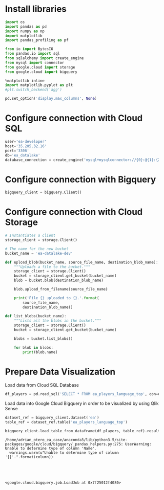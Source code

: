 
# Install libraries


```python
import os
import pandas as pd
import numpy as np
import matplotlib
import pandas_profiling as pf

from io import BytesIO
from pandas.io import sql
from sqlalchemy import create_engine
from mysql import connector
from google.cloud import storage
from google.cloud import bigquery

%matplotlib inline
import matplotlib.pyplot as plt
#plt.switch_backend('agg')

pd.set_option('display.max_columns', None)
```

# Configure connection with Cloud SQL


```python
user='ea-developer'
host='35.205.32.16'
port='3306'
db='ea_datalake'
database_connection = create_engine('mysql+mysqlconnector://{0}:@{1}:{2}/{3}'.format(user, host, port, db))
```

# Configure connection with Bigquery


```python
bigquery_client = bigquery.Client()
```

# Configure connection with Cloud Storage


```python
# Instantiates a client
storage_client = storage.Client()

# The name for the new bucket
bucket_name = 'ea-datalake-dev'
```


```python
def upload_blob(bucket_name, source_file_name, destination_blob_name):
    """Uploads a file to the bucket."""
    storage_client = storage.Client()
    bucket = storage_client.get_bucket(bucket_name)
    blob = bucket.blob(destination_blob_name)

    blob.upload_from_filename(source_file_name)

    print('File {} uploaded to {}.'.format(
        source_file_name,
        destination_blob_name))
    
def list_blobs(bucket_name):
    """Lists all the blobs in the bucket."""
    storage_client = storage.Client()
    bucket = storage_client.get_bucket(bucket_name)

    blobs = bucket.list_blobs()

    for blob in blobs:
        print(blob.name)
```

# Prepare Data Visualization

Load data from Cloud SQL Database


```python
df_players = pd.read_sql('SELECT * FROM ea_players_language_top', con=database_connection)
```

Load data into Google Cloud Bigquery in order to be visualized by using Qlik Sense


```python
dataset_ref = bigquery_client.dataset('ea')
table_ref = dataset_ref.table('ea_players_language_top')

bigquery_client.load_table_from_dataframe(df_players, table_ref).result()
```

    /home/adrian_otero_ea_case/anaconda3/lib/python3.5/site-packages/google/cloud/bigquery/_pandas_helpers.py:275: UserWarning: Unable to determine type of column 'Name'.
      warnings.warn(u"Unable to determine type of column '{}'.".format(column))





    <google.cloud.bigquery.job.LoadJob at 0x7f25012f4080>


